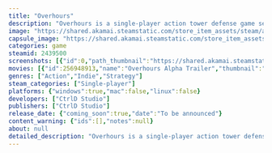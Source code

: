 ```yaml
---
title: "Overhours"
description: "Overhours is a single-player action tower defense game set in a fictional agency facing an invasion of soul-eating monsters. Work the night owl shift and face the hordes with a variety of traps and special abilities!"
image: "https://shared.akamai.steamstatic.com/store_item_assets/steam/apps/2439500/header.jpg?t=1726734728"
capsule_image: "https://shared.akamai.steamstatic.com/store_item_assets/steam/apps/2439500/616970acde7cb8f1b161e17a1ad1756170e05d07/capsule_231x87.jpg?t=1726734728"
categories: game
steamid: 2439500
screenshots: [{"id":0,"path_thumbnail":"https://shared.akamai.steamstatic.com/store_item_assets/steam/apps/2439500/ss_ddec38457a550ebbd8686980e5bf6183e4495a35.600x338.jpg?t=1726734728","path_full":"https://shared.akamai.steamstatic.com/store_item_assets/steam/apps/2439500/ss_ddec38457a550ebbd8686980e5bf6183e4495a35.1920x1080.jpg?t=1726734728"},{"id":1,"path_thumbnail":"https://shared.akamai.steamstatic.com/store_item_assets/steam/apps/2439500/ss_9119d8c8351ca033744ad7d18c47bf4d0a5a14b3.600x338.jpg?t=1726734728","path_full":"https://shared.akamai.steamstatic.com/store_item_assets/steam/apps/2439500/ss_9119d8c8351ca033744ad7d18c47bf4d0a5a14b3.1920x1080.jpg?t=1726734728"},{"id":2,"path_thumbnail":"https://shared.akamai.steamstatic.com/store_item_assets/steam/apps/2439500/ss_7146867b5ad2ca61541cd9a5e260be0a37d04968.600x338.jpg?t=1726734728","path_full":"https://shared.akamai.steamstatic.com/store_item_assets/steam/apps/2439500/ss_7146867b5ad2ca61541cd9a5e260be0a37d04968.1920x1080.jpg?t=1726734728"},{"id":3,"path_thumbnail":"https://shared.akamai.steamstatic.com/store_item_assets/steam/apps/2439500/ss_268ef49b4f69e0c029d0a1615554b3109a163b68.600x338.jpg?t=1726734728","path_full":"https://shared.akamai.steamstatic.com/store_item_assets/steam/apps/2439500/ss_268ef49b4f69e0c029d0a1615554b3109a163b68.1920x1080.jpg?t=1726734728"},{"id":4,"path_thumbnail":"https://shared.akamai.steamstatic.com/store_item_assets/steam/apps/2439500/ss_431d05b6acdd3f4ab51b3b01bbe2123ec6580b35.600x338.jpg?t=1726734728","path_full":"https://shared.akamai.steamstatic.com/store_item_assets/steam/apps/2439500/ss_431d05b6acdd3f4ab51b3b01bbe2123ec6580b35.1920x1080.jpg?t=1726734728"},{"id":5,"path_thumbnail":"https://shared.akamai.steamstatic.com/store_item_assets/steam/apps/2439500/ss_7a0e577dd7ddcc7a9d9551cb2d010eb7cec59bac.600x338.jpg?t=1726734728","path_full":"https://shared.akamai.steamstatic.com/store_item_assets/steam/apps/2439500/ss_7a0e577dd7ddcc7a9d9551cb2d010eb7cec59bac.1920x1080.jpg?t=1726734728"},{"id":6,"path_thumbnail":"https://shared.akamai.steamstatic.com/store_item_assets/steam/apps/2439500/ss_48230766b71aed68824fa7331c4788b13ac92775.600x338.jpg?t=1726734728","path_full":"https://shared.akamai.steamstatic.com/store_item_assets/steam/apps/2439500/ss_48230766b71aed68824fa7331c4788b13ac92775.1920x1080.jpg?t=1726734728"}]
movies: [{"id":256948913,"name":"Overhours Alpha Trailer","thumbnail":"https://shared.akamai.steamstatic.com/store_item_assets/steam/apps/256948913/movie.293x165.jpg?t=1726038827","webm":{"480":"http://video.akamai.steamstatic.com/store_trailers/256948913/movie480_vp9.webm?t=1726038827","max":"http://video.akamai.steamstatic.com/store_trailers/256948913/movie_max_vp9.webm?t=1726038827"},"mp4":{"480":"http://video.akamai.steamstatic.com/store_trailers/256948913/movie480.mp4?t=1726038827","max":"http://video.akamai.steamstatic.com/store_trailers/256948913/movie_max.mp4?t=1726038827"},"highlight":true}]
genres: ["Action","Indie","Strategy"]
steam_categories: ["Single-player"]
platforms: {"windows":true,"mac":false,"linux":false}
developers: ["CtrlD Studio"]
publishers: ["CtrlD Studio"]
release_date: {"coming_soon":true,"date":"To be announced"}
content_warning: {"ids":[],"notes":null}
about: null
detailed_description: "Overhours is a single-player action tower defense game that plays like an isometric shooter with tower defense elements. Work the night owl shift and defend against hordes of soul-eating monsters with a variety of traps, towers, and special abilities!<h2 class=\"bb_tag\">STORY</h2><br>For Mai, keeping her dream job isn't just about how well a marketing campaign performs anymore. She's committed to working after hours— networking at the office cafe, building traps, facing hordes of undying monsters, and single-handedly saving her colleagues; while her superior goes for a midnight snack. But like many other jobs out there, the better she performs, the better her bonuses. <br><br><img class=\"bb_img\" src=\"https://shared.akamai.steamstatic.com/store_item_assets/steam/apps/2439500/extras/OH_LibraryHero_tiny.png?t=1726734728\" /><h2 class=\"bb_tag\">GAME FEATURES</h2><br><i><strong>TRAPS AND POWERS</strong></i><br>Use traps and towers to help you fight the incoming hordes! Mai’s ghostly partner also possesses supernatural powers that will aid in combat. <br><br><img class=\"bb_img\" src=\"https://shared.akamai.steamstatic.com/store_item_assets/steam/apps/2439500/extras/EnemyDeath_480p_1.gif?t=1726734728\" /><br><br><i><strong>UNLOCK AND UPGRADE</strong></i><br>Mai can upgrade her defenses and powers at the shops, plus unlock new ones as she progresses.<br><br><img class=\"bb_img\" src=\"https://shared.akamai.steamstatic.com/store_item_assets/steam/apps/2439500/extras/NewTrap_720p_1.gif?t=1726734728\" /><br><br><i><strong>BIG BONUS</strong></i><br>Eradicate all the monsters in each room with the highest rating for better bonuses. Replay rooms with different defenses and strategies! <br><br><img class=\"bb_img\" src=\"https://shared.akamai.steamstatic.com/store_item_assets/steam/apps/2439500/extras/Score_480p_1.gif?t=1726734728\" /><br><br><i><strong>LEARN ABOUT THE OFFICE</strong></i><br>Meet new friends, learn their stories, and uncover the secrets of your mysterious employers.<br><br><img class=\"bb_img\" src=\"https://shared.akamai.steamstatic.com/store_item_assets/steam/apps/2439500/extras/Cafeteria_Characters_616.png?t=1726734728\" />"
---
```



